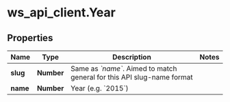 # ws_api_client.Year

## Properties
Name | Type | Description | Notes
------------ | ------------- | ------------- | -------------
**slug** | **Number** | Same as *&#x60;name&#x60;*. Aimed to match general for this API slug-name format | 
**name** | **Number** | Year (e.g. &#x60;2015&#x60;) | 


